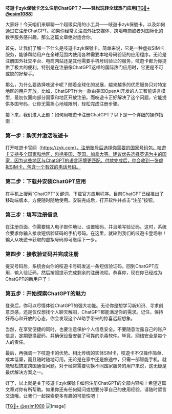 **吱遊卡zyk保號卡怎么注册ChatGPT？——轻松玩转全球热门应用[[TG💪+ @esim1088](https://t.me/s/esim1088)]**

大家好！今天咱们来聊聊一个超级实用的小工具——吱遊卡zyk保號卡，以及如何通过它注册ChatGPT。如果你经常关注海外社交媒体、跨境电商或者对国际化的数字服务感兴趣，那么这篇文章绝对适合你。

首先，让我们了解一下什么是吱遊卡zyk保號卡。简单来说，它是一种虚拟SIM卡服务，能够帮助用户在全球范围内使用各种需要本地号码验证的应用程序。无论是注册国外社交平台、电商网站还是其他需要手机号码验证的服务，吱遊卡都为你提供了极大的便利。特别是在注册像ChatGPT这样的国际热门应用时，它更是不可或缺的好帮手。

那么，为什么要选择吱遊卡呢？随着全球化的发展，越来越多的优质服务只对特定地区的用户开放。比如，ChatGPT作为一款由美国OpenAI开发的人工智能语言模型，最初仅面向部分国家和地区开放注册。而吱遊卡正好解决了这个问题，它能提供多国号码，让你无需担心地域限制，轻松完成注册步骤。

接下来，我们进入正题：如何用吱遊卡注册ChatGPT？以下是一个详细的操作指南：

### 第一步：购买并激活吱遊卡

打开吱遊卡官网（https://zyk.com），注册账号后选择你需要的国家号码包。吱遊卡支持多个国家和地区，包括美国、英国、加拿大等。建议优先选择英语为主的国家，因为这些地区与ChatGPT的语言环境更匹配。付款完成后，你会收到一张虚拟SIM卡，包含一个有效的电话号码。

### 第二步：下载并安装ChatGPT应用

在手机上搜索“ChatGPT”关键词，下载官方应用程序。目前ChatGPT已经推出了移动端版本，方便随时随地使用。安装完成后，打开软件并点击“注册”按钮。

### 第三步：填写注册信息

在注册页面，你需要输入电子邮件地址、设置密码，并且填写验证码。这时，系统会要求你输入接收短信验证码的手机号码。在这里，就轮到我们的吱遊卡登场啦！输入从吱遊卡获取的虚拟号码即可继续下一步。

### 第四步：接收验证码并完成注册

提交号码后，系统会向你的吱遊卡号码发送一条短信验证码。回到ChatGPT应用，输入验证码，然后按照提示完成剩余的注册流程。恭喜你，现在你已经成为ChatGPT的新用户了！

### 第五步：开始探索ChatGPT的魅力

登录后，你可以尽情体验ChatGPT的强大功能。无论你是想学习新知识、寻求创意灵感，还是仅仅想找个人聊天解闷，ChatGPT都能满足你的需求。记住，保持好奇心和开放的心态，你会发现这个AI助手带来的惊喜远超想象。

当然，在享受便捷的同时，也要注意保护个人信息安全。不要随意泄露自己的账户信息，定期更换密码，并确保设备安装了可靠的杀毒软件。毕竟，网络安全是每个人的责任。

最后，再强调一下吱遊卡的优势。相比传统的实体SIM卡，吱遊卡不仅操作简单、成本低廉，而且随时随地可用。无论是在家中还是旅途中，只需一部智能手机，就能轻松搞定跨国通信问题。对于经常需要切换不同国家服务的用户来说，这无疑是最优解决方案之一。

好了，以上就是关于吱遊卡zyk保號卡如何注册ChatGPT的全部内容啦！希望这篇文章对你有所帮助。如果你还有任何疑问或想要分享自己的使用经验，请随时留言交流哦。让我们一起探索更多有趣的可能性吧！

[[TG💪+ @esim1088](https://t.me/s/esim1088) ![Image](https://i.postimg.cc/4NQfJmqS/Snipaste-2025-05-13-00-14-12.png)]